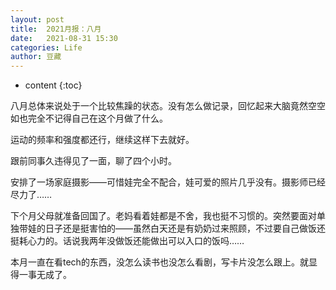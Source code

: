 ```yaml
---
layout: post
title:  2021月报：八月
date:   2021-08-31 15:30
categories: Life
author: 豆藏
---
```


* content
{:toc}

八月总体来说处于一个比较焦躁的状态。没有怎么做记录，回忆起来大脑竟然空空如也完全不记得自己在这个月做了什么。

运动的频率和强度都还行，继续这样下去就好。

跟前同事久违得见了一面，聊了四个小时。

安排了一场家庭摄影——可惜娃完全不配合，娃可爱的照片几乎没有。摄影师已经尽力了……

下个月父母就准备回国了。老妈看着娃都是不舍，我也挺不习惯的。突然要面对单独带娃的日子还是挺害怕的——虽然白天还是有奶奶过来照顾，不过要自己做饭还挺耗心力的。话说我两年没做饭还能做出可以入口的饭吗……

本月一直在看tech的东西，没怎么读书也没怎么看剧，写卡片没怎么跟上。就显得一事无成了。

